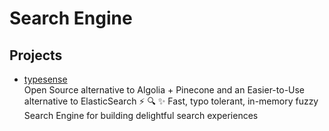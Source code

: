 # Search Engine

## Projects

- [typesense](https://github.com/typesense/typesense)
  <br/>Open Source alternative to Algolia + Pinecone and an Easier-to-Use alternative to ElasticSearch ⚡ 🔍 ✨ Fast, typo
  tolerant, in-memory fuzzy Search Engine for building delightful search experiences
